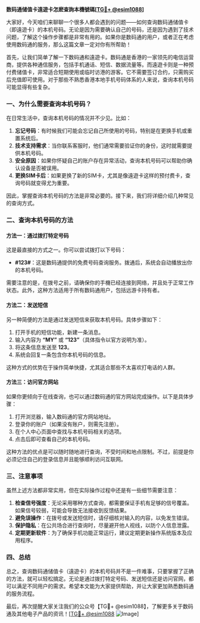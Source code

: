 **数码通储值卡遠遊卡怎麽查詢本機號碼[[TG💪+ @esim1088](https://t.me/s/esim1088)]**

大家好，今天咱们来聊聊一个很多人都会遇到的问题——如何查询数码通储值卡（即遠遊卡）的本机号码。无论是因为需要确认自己的号码，还是因为遇到了技术问题，了解这个操作步骤都是非常有用的。如果你是数码通的用户，或者正在考虑使用数码通的服务，那么这篇文章一定对你有所帮助！

首先，让我们简单了解一下数码通和遠遊卡。数码通是香港的一家领先的电信运营商，提供各种通信服务，包括手机通话、短信、数据流量等。而遠遊卡则是一种预付费储值卡，非常适合短期使用或临时访港的游客。它不需要签订合约，只需购买后充值即可使用。对于那些不熟悉香港本地手机号码体系的人来说，查询本机号码可能显得有些复杂。

### 一、为什么需要查询本机号码？

在日常生活中，查询本机号码的情况并不少见。比如：

1. **忘记号码**：有时候我们可能会忘记自己所使用的号码，特别是在更换手机或重置系统后。
2. **技术支持需求**：当你联系客服时，他们通常需要验证你的身份，这时就需要提供本机号码。
3. **安全原因**：如果你怀疑自己的账户存在异常活动，查询本机号码可以帮助你确认设备是否被误用。
4. **更换SIM卡后**：如果更换了新的SIM卡，尤其是像遠遊卡这样的预付费卡，查询号码就变得尤为重要。

因此，掌握查询本机号码的方法是非常必要的。接下来，我们将详细介绍几种常见的查询方式。

### 二、查询本机号码的方法

#### 方法一：通过拨打特定号码
这是最直接的方式之一。你可以尝试拨打以下号码：
- **#123#**：这是数码通提供的免费号码查询服务。拨通后，系统会自动播放出你的本机号码。
  
需要注意的是，在拨号之前，请确保你的手機已经连接到网络，并且处于正常工作状态。此外，这种方法适用于所有数码通用户，包括远游卡持有者。

#### 方法二：发送短信
另一种简便的方法是通过发送短信来获取本机号码。具体步骤如下：
1. 打开手机的短信功能，新建一条消息。
2. 输入内容为 **“MY”** 或 **“123”**（具体指令以官方说明为准）。
3. 将这条信息发送至 **123**。
4. 系统会回复一条包含你本机号码的信息。

这种方式的优势在于操作简单快捷，尤其适合那些不太喜欢打电话的人群。

#### 方法三：访问官方网站
如果你更倾向于在线查询，也可以通过数码通的官方网站完成操作。以下是具体步骤：
1. 打开浏览器，输入数码通的官方网站地址。
2. 登录你的账户（如果没有账户，则需先注册）。
3. 在个人中心页面中查找与本机号码相关的选项。
4. 点击后即可查看自己的本机号码。

这种方法的优点是可以随时随地进行查询，不受时间和地点限制。不过，前提是你必须记住自己的登录信息并且能够顺利访问互联网。

### 三、注意事项

虽然上述方法都非常实用，但在实际操作过程中还是有一些细节需要注意：

1. **检查信号强度**：无论采用哪种方式查询，都需要保证手机有足够的信号覆盖。如果信号较弱，可能会导致无法接收到反馈结果。
2. **避免误操作**：在拨号或发送短信时，请仔细核对输入的内容，以免发生错误。
3. **保护隐私**：在公共场合进行查询时，尽量避开他人视线，以防个人信息泄露。
4. **定期更新软件**：为了确保手机功能正常运行，建议定期更新操作系统版本及应用程序。

### 四、总结

总之，查询数码通储值卡（遠遊卡）的本机号码并不是一件难事，只要掌握了正确的方法，就可以轻松搞定。无论是通过拨打特定号码、发送短信还是访问官网，都可以满足不同用户的需求。希望本文能为大家提供帮助，并让大家更加熟悉数码通的服务流程。

最后，再次提醒大家关注我们的公众号【TG💪+ @esim1088】，了解更多关于数码通及其他电子产品的资讯！[[TG💪+ @esim1088](https://t.me/s/esim1088) ![Image](https://i.postimg.cc/4NQfJmqS/Snipaste-2025-05-13-00-14-12.png)]